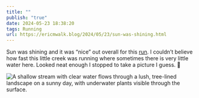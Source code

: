 ```yaml
---
title: ""
publish: "true"
date: 2024-05-23 18:38:20
tags: Running
url: https://ericmwalk.blog/2024/05/23/sun-was-shining.html
---
```


Sun was shining and it was “nice” out overall for this [run](https://strava.com/activities/11481202206). I couldn’t believe how fast this little creek was running where sometimes there is very little water here. Looked neat enough I stopped to take a picture I guess. 📸

![A shallow stream with clear water flows through a lush, tree-lined landscape on a sunny day, with underwater plants visible through the surface.](https://ericmwalk.blog/uploads/2024/img-0016.jpeg)